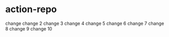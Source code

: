 # action-repo
change
change 2
change 3
change 4
change 5
change 6
change 7
change 8
change 9
change 10
